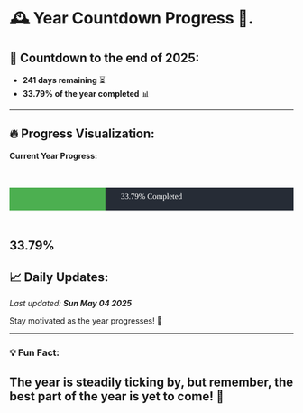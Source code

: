 
# &#x1F570; **Year Countdown Progress** &#x1F389;.

## &#x1F4C5; Countdown to the end of 2025:
- **241 days remaining** &#x23F3;
- **33.79% of the year completed** &#x1F4CA;

---

## &#x1F525; **Progress Visualization**:

**Current Year Progress:**

<br><br>
![Progress Bar](https://raw.githubusercontent.com/dayanidigv/year-countdown-progress/main/progress-bar.svg)
<br><br>

**33.79%**
---

## &#x1F4C8; **Daily Updates**:

_Last updated: **Sun May 04 2025**_

Stay motivated as the year progresses! &#x1F680;

--- 

### &#x1F4A1; **Fun Fact:**
The year is steadily ticking by, but remember, the best part of the year is yet to come! &#x1F31F;
---

